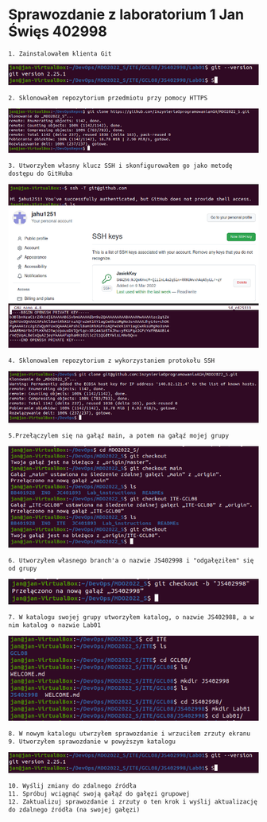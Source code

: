 # Sprawozdanie z laboratorium 1 Jan Święs 402998

    1. Zainstalowałem klienta Git

![Instalacja gita](./9.png)

    2. Sklonowałem repozytorium przedmiotu przy pomocy HTTPS

![Klonowanie repozytorium przy pomocy HTTPS](./1.png)

    3. Utworzyłem własny klucz SSH i skonfigurowałem go jako metodę dostępu do GitHuba

![Pokazanie pomyślnej autentykacji kluczem SSH](./2.png)
![Pokazanie używanego klucza SSH na stronie GutHub](./11.png)
![Wyświetlenie klucza SSH ](./4.png)

    4. Sklonowalem repozytorium z wykorzystaniem protokołu SSH

![Klonowanie repozytorium przy pomocy klucza SSH](./5.png)

    5.Przełączylem się na gałąź main, a potem na gałąź mojej grupy

![Przełączenie się na odpowiedniego branch'a](./6.png)

    6. Utworzyłem własnego branch'a o nazwie JS402998 i "odgałęziłem" się od grupy

![Utworzenie własnego brancha i przełączenie się na niego](./7.png)

    7. W katalogu swojej grupy utworzyłem katalog, o nazwie JS402988, a w nim katalog o nazwie Lab01

![Utworzenie katalogu](./8.png)

    8. W nowym katalogu utwrzyłem sprawozdanie i wrzuciłem zrzuty ekranu
    9. Utworzyłem sprawozdanie w powyższym katalogu

![Dodanie plików do katalogu](./9.png)

    10. Wyślij zmiany do zdalnego źródła
    11. Spróbuj wciągnąć swoją gałąź do gałęzi grupowej
    12. Zaktualizuj sprawozdanie i zrzuty o ten krok i wyślij aktualizację do zdalnego źródła (na swojej gałęzi)